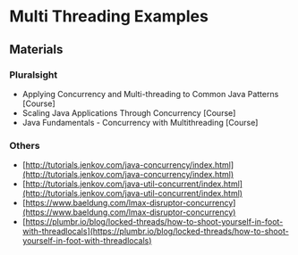 # Multi Threading Examples

## Materials
### Pluralsight
* Applying Concurrency and Multi-threading to Common Java Patterns [Course]
* Scaling Java Applications Through Concurrency [Course]
* Java Fundamentals - Concurrency with Multithreading [Course]

### Others
* [http://tutorials.jenkov.com/java-concurrency/index.html](http://tutorials.jenkov.com/java-concurrency/index.html)
* [http://tutorials.jenkov.com/java-util-concurrent/index.html](http://tutorials.jenkov.com/java-util-concurrent/index.html)
* [https://www.baeldung.com/lmax-disruptor-concurrency](https://www.baeldung.com/lmax-disruptor-concurrency)
* [https://plumbr.io/blog/locked-threads/how-to-shoot-yourself-in-foot-with-threadlocals](https://plumbr.io/blog/locked-threads/how-to-shoot-yourself-in-foot-with-threadlocals)
